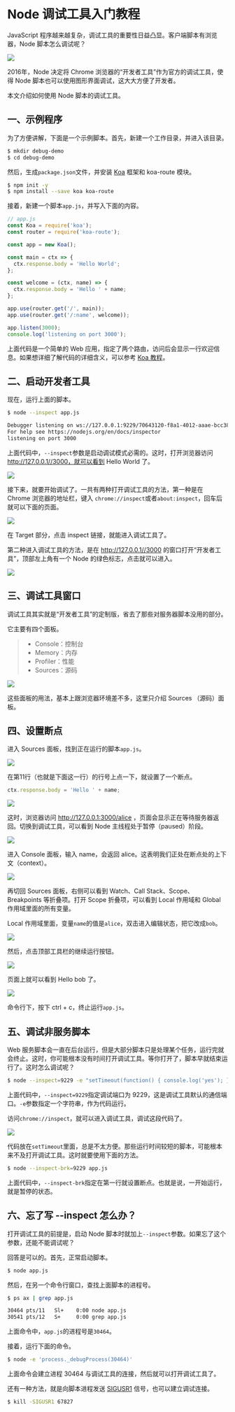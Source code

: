 # Node 调试工具入门教程

JavaScript 程序越来越复杂，调试工具的重要性日益凸显。客户端脚本有浏览器，Node 脚本怎么调试呢？

![](http://www.ruanyifeng.com/blogimg/asset/2018/bg2018031901.png)

2016年，Node 决定将 Chrome 浏览器的“开发者工具”作为官方的调试工具，使得 Node 脚本也可以使用图形界面调试，这大大方便了开发者。

本文介绍如何使用 Node 脚本的调试工具。

## 一、示例程序

为了方便讲解，下面是一个示例脚本。首先，新建一个工作目录，并进入该目录。

```bash
$ mkdir debug-demo
$ cd debug-demo
```

然后，生成`package.json`文件，并安装 [Koa](http://www.ruanyifeng.com/blog/2017/08/koa.html) 框架和 koa-route 模块。

```bash
$ npm init -y
$ npm install --save koa koa-route
```

接着，新建一个脚本`app.js`，并写入下面的内容。

```javascript
// app.js
const Koa = require('koa');
const router = require('koa-route');

const app = new Koa();

const main = ctx => {
  ctx.response.body = 'Hello World';
};

const welcome = (ctx, name) => {
  ctx.response.body = 'Hello ' + name;
};

app.use(router.get('/', main));
app.use(router.get('/:name', welcome));

app.listen(3000);
console.log('listening on port 3000');
```

上面代码是一个简单的 Web 应用，指定了两个路由，访问后会显示一行欢迎信息。如果想详细了解代码的详细含义，可以参考 [Koa 教程](http://www.ruanyifeng.com/blog/2017/08/koa.html)。


## 二、启动开发者工具

现在，运行上面的脚本。

```bash
$ node --inspect app.js

Debugger listening on ws://127.0.0.1:9229/70643120-f8a1-4012-aaae-bcc388de4ca0
For help see https://nodejs.org/en/docs/inspector
listening on port 3000
```

上面代码中，`--inspect`参数是启动调试模式必需的。这时，打开浏览器访问 http://127.0.0.1//3000，就可以看到 Hello World 了。

![](http://www.ruanyifeng.com/blogimg/asset/2018/bg2018031902.png)

接下来，就要开始调试了。一共有两种打开调试工具的方法，第一种是在 Chrome 浏览器的地址栏，键入 `chrome://inspect`或者`about:inspect`，回车后就可以下面的页面。

![](http://www.ruanyifeng.com/blogimg/asset/2018/bg2018031903.png)

在 Target 部分，点击 inspect 链接，就能进入调试工具了。

第二种进入调试工具的方法，是在 http://127.0.0.1//3000 的窗口打开“开发者工具”，顶部左上角有一个 Node 的绿色标志，点击就可以进入。

![](http://www.ruanyifeng.com/blogimg/asset/2018/bg2018031904.png)

## 三、调试工具窗口

调试工具其实就是“开发者工具”的定制版，省去了那些对服务器脚本没用的部分。

它主要有四个面板。

> - Console：控制台
> - Memory：内存
> - Profiler：性能
> - Sources：源码

![](http://www.ruanyifeng.com/blogimg/asset/2018/bg2018031905.png)

这些面板的用法，基本上跟浏览器环境差不多，这里只介绍 Sources （源码）面板。

## 四、设置断点

进入 Sources 面板，找到正在运行的脚本`app.js`。

![](http://www.ruanyifeng.com/blogimg/asset/2018/bg2018031906.png)

在第11行（也就是下面这一行）的行号上点一下，就设置了一个断点。

```javascript
ctx.response.body = 'Hello ' + name;
```

![](http://www.ruanyifeng.com/blogimg/asset/2018/bg2018031907.png)

这时，浏览器访问 http://127.0.0.1:3000/alice ，页面会显示正在等待服务器返回。切换到调试工具，可以看到 Node 主线程处于暂停（paused）阶段。

![](http://www.ruanyifeng.com/blogimg/asset/2018/bg2018031908.png)

进入 Console 面板，输入 name，会返回 alice。这表明我们正处在断点处的上下文（context）。

![](http://www.ruanyifeng.com/blogimg/asset/2018/bg2018031909.png)

再切回 Sources 面板，右侧可以看到 Watch、Call Stack、Scope、Breakpoints 等折叠项。打开 Scope 折叠项，可以看到 Local 作用域和 Global 作用域里面的所有变量。

Local 作用域里面，变量`name`的值是`alice`，双击进入编辑状态，把它改成`bob`。

![](http://www.ruanyifeng.com/blogimg/asset/2018/bg2018031910.png)

然后，点击顶部工具栏的继续运行按钮。

![](http://www.ruanyifeng.com/blogimg/asset/2018/bg2018031911.png)

页面上就可以看到 Hello bob 了。

![](http://www.ruanyifeng.com/blogimg/asset/2018/bg2018031912.png)

命令行下，按下 ctrl + c，终止运行`app.js`。

## 五、调试非服务脚本

Web 服务脚本会一直在后台运行，但是大部分脚本只是处理某个任务，运行完就会终止。这时，你可能根本没有时间打开调试工具。等你打开了，脚本早就结束运行了。这时怎么调试呢？

```bash
$ node --inspect=9229 -e "setTimeout(function() { console.log('yes'); }, 30000)"
```

上面代码中，`--inspect=9229`指定调试端口为 9229，这是调试工具默认的通信端口。`-e`参数指定一个字符串，作为代码运行。

访问`chrome://inspect`，就可以进入调试工具，调试这段代码了。

![](http://www.ruanyifeng.com/blogimg/asset/2018/bg2018031913.png)

代码放在`setTimeout`里面，总是不太方便。那些运行时间较短的脚本，可能根本来不及打开调试工具。这时就要使用下面的方法。

```bash
$ node --inspect-brk=9229 app.js
```

上面代码中，`--inspect-brk`指定在第一行就设置断点。也就是说，一开始运行，就是暂停的状态。

## 六、忘了写 --inspect 怎么办？

打开调试工具的前提是，启动 Node 脚本时就加上`--inspect`参数。如果忘了这个参数，还能不能调试呢？

回答是可以的。首先，正常启动脚本。

```bash
$ node app.js
```

然后，在另一个命令行窗口，查找上面脚本的进程号。

```bash
$ ps ax | grep app.js 

30464 pts/11   Sl+    0:00 node app.js
30541 pts/12   S+     0:00 grep app.js
```

上面命令中，`app.js`的进程号是`30464`。

接着，运行下面的命令。

```bash
$ node -e 'process._debugProcess(30464)'
```

上面命令会建立进程 30464 与调试工具的连接，然后就可以打开调试工具了。

还有一种方法，就是向脚本进程发送 [SIGUSR1](https://stackoverflow.com/questions/13052548/node-js-how-to-attach-to-a-running-process-and-to-debug-the-server-with-a-conso) 信号，也可以建立调试连接。

```bash
$ kill -SIGUSR1 67827
```
